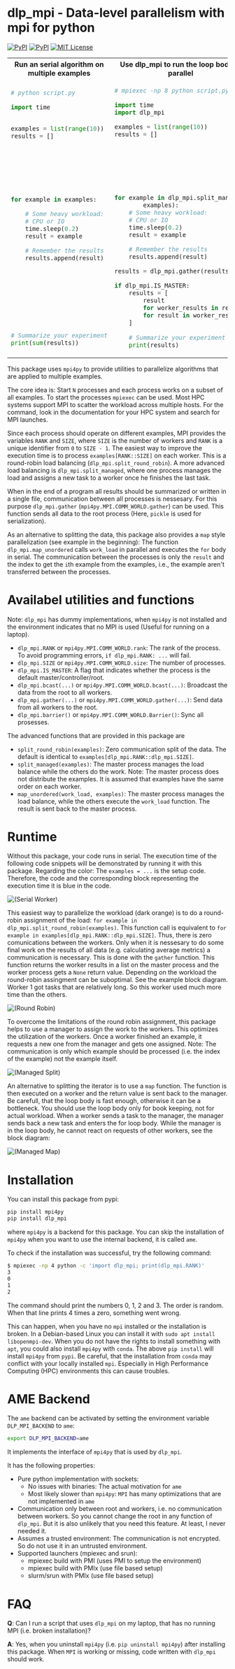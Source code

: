 # dlp_mpi - Data-level parallelism with mpi for python

[![PyPI](https://img.shields.io/pypi/v/dlp_mpi.svg)](https://pypi.org/project/dlp-mpi)
[![PyPI](https://img.shields.io/pypi/dm/dlp_mpi)](https://pypi.org/project/dlp-mpi)
[![MIT License](https://img.shields.io/badge/license-MIT-blue.svg)](https://raw.githubusercontent.com/fgnt/dlp_mpi/master/LICENSE)

<table>
<tr>
<th>
Run an serial algorithm on multiple examples
</th>
<th>
Use dlp_mpi to run the loop body in parallel
</th>
<th>
Use dlp_mpi to run a function in parallel
</th>
</tr>
<tr>
<td>

```python
# python script.py

import time


examples = list(range(10))
results = []








for example in examples:

    # Some heavy workload:
    # CPU or IO
    time.sleep(0.2)
    result = example

    # Remember the results
    results.append(result)










# Summarize your experiment
print(sum(results))
```
</td>
<td>

```python
# mpiexec -np 8 python script.py

import time
import dlp_mpi

examples = list(range(10))
results = []








for example in dlp_mpi.split_managed(
        examples):
    # Some heavy workload:
    # CPU or IO
    time.sleep(0.2)
    result = example

    # Remember the results
    results.append(result)

results = dlp_mpi.gather(results)

if dlp_mpi.IS_MASTER:
    results = [
        result
        for worker_results in results
        for result in worker_results
    ]
    
    # Summarize your experiment
    print(results)
```
</td>
<td>

```python
# mpiexec -np 8 python script.py

import time
import dlp_mpi

examples = list(range(10))
results = []

def work_load(example):
    # Some heavy workload:
    # CPU or IO
    time.sleep(0.2)
    result = example
    return result

for result in dlp_mpi.map_unordered(
        work_load, examples):





    # Remember the results
    results.append(result)









if dlp_mpi.IS_MASTER:
    # Summarize your experiment
    print(results)
```
</td>
</tr>
</table>

This package uses `mpi4py` to provide utilities to parallelize algorithms that are applied to multiple examples.

The core idea is: Start `N` processes and each process works on a subset of all examples.
To start the processes `mpiexec` can be used. Most HPC systems support MPI to scatter the workload across multiple hosts. For the command, look in the documentation for your HPC system and search for MPI launches.

Since each process should operate on different examples, MPI provides the variables `RANK` and `SIZE`, where `SIZE` is the number of workers and `RANK` is a unique identifier from `0` to `SIZE - 1`.
The easiest way to improve the execution time is to process `examples[RANK::SIZE]` on each worker.
This is a round-robin load balancing (`dlp_mpi.split_round_robin`).
A more advanced load balancing is `dlp_mpi.split_managed`, where one process manages the load and assigns a new task to a worker once he finishes the last task.

When in the end of a program all results should be summarized or written in a single file, communication between all processes is nessesary.
For this purpose `dlp_mpi.gather` (`mpi4py.MPI.COMM_WORLD.gather`) can be used. This function sends all data to the root process (Here, `pickle` is used for serialization).

As an alternative to splitting the data, this package also provides a `map` style parallelization (see example in the beginning):
The function `dlp_mpi.map_unordered` calls `work_load` in parallel and executes the `for` body in serial.
The communication between the processes is only the `result` and the index to get the `i`th example from the examples, i.e., the example aren't transferred between the processes.

# Availabel utilities and functions

Note: `dlp_mpi` has dummy implementations, when `mpi4py` is not installed and the environment indicates that no MPI is used (Useful for running on a laptop).

 - `dlp_mpi.RANK` or `mpi4py.MPI.COMM_WORLD.rank`: The rank of the process. To avoid programming errors, `if dlp_mpi.RANK: ...` will fail.
 - `dlp_mpi.SIZE` or `mpi4py.MPI.COMM_WORLD.size`: The number of processes.
 - `dlp_mpi.IS_MASTER`: A flag that indicates whether the process is the default master/controller/root.
 - `dlp_mpi.bcast(...)` or `mpi4py.MPI.COMM_WORLD.bcast(...)`: Broadcast the data from the root to all workers.
 - `dlp_mpi.gather(...)` or `mpi4py.MPI.COMM_WORLD.gather(...)`: Send data from all workers to the root.
 - `dlp_mpi.barrier()` or `mpi4py.MPI.COMM_WORLD.Barrier()`: Sync all prosesses.

The advanced functions that are provided in this package are

 - `split_round_robin(examples)`: Zero communication split of the data. The default is identical to `examples[dlp_mpi.RANK::dlp_mpi.SIZE]`.
 - `split_managed(examples)`: The master process manages the load balance while the others do the work. Note: The master process does not distribute the examples. It is assumed that examples have the same order on each worker.
 - `map_unordered(work_load, examples)`: The master process manages the load balance, while the others execute the `work_load` function. The result is sent back to the master process.


# Runtime

Without this package, your code runs in serial.
The execution time of the following code snippets will be demonstrated by running it with this package.
Regarding the color: The `examples = ...` is the setup code.
Therefore, the code and the corresponding block representing the execution time it is blue in the code.

![(Serial Worker)](doc/tikz_split_managed_serial.svg)

This easiest way to parallelize the workload (dark orange) is to do a round-robin assignment of the load:
`for example in dlp_mpi.split_round_robin(examples)`.
This function call is equivalent to `for example in examples[dlp_mpi.RANK::dlp_mpi.SIZE]`.
Thus, there is zero comunications between the workers.
Only when it is nessesary to do some final work on the results of all data (e.g. calculating average metrics) a communication is necessary.
This is done with the `gather` function.
This function returns the worker results in a list on the master process and the worker process gets a `None` return value.
Depending on the workload the round-robin assingment can be suboptimal.
See the example block diagram.
Worker 1 got tasks that are relatively long.
So this worker used much more time than the others.

![(Round Robin)](doc/tikz_split_managed_rr.svg)

To overcome the limitations of the round robin assignment, this package helps to use a manager to assign the work to the workers.
This optimizes the utilization of the workers.
Once a worker finished an example, it requests a new one from the manager and gets one assigned.
Note: The communication is only which example should be processed (i.e. the index of the example) not the example itself.

![(Managed Split)](doc/tikz_split_managed_split.svg)

An alternative to splitting the iterator is to use a `map` function.
The function is then executed on a worker and the return value is sent back to the manager.
Be carefull, that the loop body is fast enough, otherwise it can be a bottleneck.
You should use the loop body only for book keeping, not for actual workload.
When a worker sends a task to the manager, the manager sends back a new task and enters the for loop body. 
While the manager is in the loop body, he cannot react on requests of other workers, see the block diagram:

![(Managed Map)](doc/tikz_split_managed_map.svg)


# Installation

You can install this package from pypi:
```bash
pip install mpi4py
pip install dlp_mpi
```
where `mpi4py` is a backend for this package.
You can skip the installation of `mpi4py` when you
want to use the internal backend, it is called `ame`.

To check if the installation was successful, try the following command:
```bash 
$ mpiexec -np 4 python -c 'import dlp_mpi; print(dlp_mpi.RANK)'
3
0
1
2
```
The command should print the numbers 0, 1, 2 and 3.
The order is random.
When that line prints 4 times a zero, something went wrong.

This can happen, when you have no `mpi` installed or the installation is broken.
In a Debian-based Linux you can install it with `sudo apt install libopenmpi-dev`.
When you do not have the rights to install something with `apt`, you could also install `mpi4py` with `conda`.
The above `pip install` will install `mpi4py` from `pypi`.
Be careful, that the installation from `conda` may conflict with your locally installed `mpi`. 
Especially in High Performance Computing (HPC) environments this can cause troubles.

# AME Backend

The `ame` backend can be activated by setting the environment variable `DLP_MPI_BACKEND` to `ame`:

```bash
export DLP_MPI_BACKEND=ame
```

It implements the interface of `mpi4py` that is used by `dlp_mpi`.

It has the following properties:

 - Pure python implementation with sockets:
   - No issues with binaries: The actual motivation for `ame`
   - Most likely slower than `mpi4py`: `MPI` has many optimizations that are not implemented in `ame`
 - Communication only between root and workers, i.e. no communication between workers. So you cannot change the root in any function of `dlp_mpi`. But it is also unlikely that you need this feature. At least, I never needed it.
 - Assumes a trusted environment: The communication is not encrypted. So do not use it in an untrusted environment.
 - Supported launchers (mpiexec and srun):
   - mpiexec build with PMI (uses PMI to setup the environment)
   - mpiexec build with PMIx (use file based setup)
   - slurm/srun with PMIx (use file based setup)

# FAQ

**Q**: Can I run a script that uses `dlp_mpi` on my laptop, that has no running MPI (i.e. broken installation)?

**A**: Yes, when you uninstall `mpi4py` (i.e. `pip uninstall mpi4py`) after installing this package. When `MPI` is working or missing, code written with `dlp_mpi` should work.
